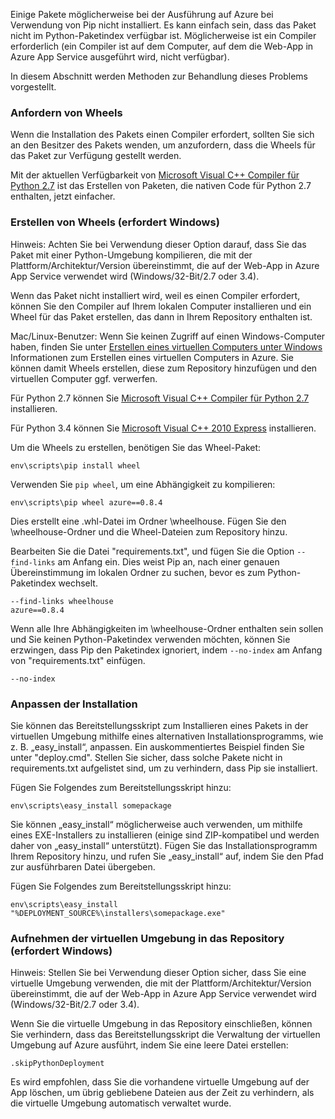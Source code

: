 Einige Pakete möglicherweise bei der Ausführung auf Azure bei Verwendung von Pip nicht installiert.  Es kann einfach sein, dass das Paket nicht im Python-Paketindex verfügbar ist.  Möglicherweise ist ein Compiler erforderlich (ein Compiler ist auf dem Computer, auf dem die Web-App in Azure App Service ausgeführt wird, nicht verfügbar).

In diesem Abschnitt werden Methoden zur Behandlung dieses Problems vorgestellt.

### <a name="request-wheels"></a>Anfordern von Wheels
Wenn die Installation des Pakets einen Compiler erfordert, sollten Sie sich an den Besitzer des Pakets wenden, um anzufordern, dass die Wheels für das Paket zur Verfügung gestellt werden.

Mit der aktuellen Verfügbarkeit von [Microsoft Visual C++ Compiler für Python 2.7][Microsoft Visual C++ Compiler für Python 2.7] ist das Erstellen von Paketen, die nativen Code für Python 2.7 enthalten, jetzt einfacher.

### <a name="build-wheels-requires-windows"></a>Erstellen von Wheels (erfordert Windows)
Hinweis: Achten Sie bei Verwendung dieser Option darauf, dass Sie das Paket mit einer Python-Umgebung kompilieren, die mit der Plattform/Architektur/Version übereinstimmt, die auf der Web-App in Azure App Service verwendet wird (Windows/32-Bit/2.7 oder 3.4).

Wenn das Paket nicht installiert wird, weil es einen Compiler erfordert, können Sie den Compiler auf Ihrem lokalen Computer installieren und ein Wheel für das Paket erstellen, das dann in Ihrem Repository enthalten ist.

Mac/Linux-Benutzer: Wenn Sie keinen Zugriff auf einen Windows-Computer haben, finden Sie unter [Erstellen eines virtuellen Computers unter Windows][Erstellen eines virtuellen Computers unter Windows] Informationen zum Erstellen eines virtuellen Computers in Azure.  Sie können damit Wheels erstellen, diese zum Repository hinzufügen und den virtuellen Computer ggf. verwerfen. 

Für Python 2.7 können Sie [Microsoft Visual C++ Compiler für Python 2.7][Microsoft Visual C++ Compiler für Python 2.7] installieren.

Für Python 3.4 können Sie [Microsoft Visual C++ 2010 Express][Microsoft Visual C++ 2010 Express] installieren.

Um die Wheels zu erstellen, benötigen Sie das Wheel-Paket:

    env\scripts\pip install wheel

Verwenden Sie `pip wheel`, um eine Abhängigkeit zu kompilieren:

    env\scripts\pip wheel azure==0.8.4

Dies erstellt eine .whl-Datei im Ordner \wheelhouse.  Fügen Sie den \wheelhouse-Ordner und die Wheel-Dateien zum Repository hinzu.

Bearbeiten Sie die Datei "requirements.txt", und fügen Sie die Option `--find-links` am Anfang ein. Dies weist Pip an, nach einer genauen Übereinstimmung im lokalen Ordner zu suchen, bevor es zum Python-Paketindex wechselt.

    --find-links wheelhouse
    azure==0.8.4

Wenn alle Ihre Abhängigkeiten im \wheelhouse-Ordner enthalten sein sollen und Sie keinen Python-Paketindex verwenden möchten, können Sie erzwingen, dass Pip den Paketindex ignoriert, indem `--no-index` am Anfang von "requirements.txt" einfügen.

    --no-index

### <a name="customize-installation"></a>Anpassen der Installation
Sie können das Bereitstellungsskript zum Installieren eines Pakets in der virtuellen Umgebung mithilfe eines alternativen Installationsprogramms, wie z. B. „easy\_install“, anpassen.  Ein auskommentiertes Beispiel finden Sie unter "deploy.cmd".  Stellen Sie sicher, dass solche Pakete nicht in requirements.txt aufgelistet sind, um zu verhindern, dass Pip sie installiert.

Fügen Sie Folgendes zum Bereitstellungsskript hinzu:

    env\scripts\easy_install somepackage

Sie können „easy\_install“ möglicherweise auch verwenden, um mithilfe eines EXE-Installers zu installieren (einige sind ZIP-kompatibel und werden daher von „easy\_install“ unterstützt).  Fügen Sie das Installationsprogramm Ihrem Repository hinzu, und rufen Sie „easy\_install“ auf, indem Sie den Pfad zur ausführbaren Datei übergeben.

Fügen Sie Folgendes zum Bereitstellungsskript hinzu:

    env\scripts\easy_install "%DEPLOYMENT_SOURCE%\installers\somepackage.exe"

### <a name="include-the-virtual-environment-in-the-repository-requires-windows"></a>Aufnehmen der virtuellen Umgebung in das Repository (erfordert Windows)
Hinweis: Stellen Sie bei Verwendung dieser Option sicher, dass Sie eine virtuelle Umgebung verwenden, die mit der Plattform/Architektur/Version übereinstimmt, die auf der Web-App in Azure App Service verwendet wird (Windows/32-Bit/2.7 oder 3.4).

Wenn Sie die virtuelle Umgebung in das Repository einschließen, können Sie verhindern, dass das Bereitstellungsskript die Verwaltung der virtuellen Umgebung auf Azure ausführt, indem Sie eine leere Datei erstellen:

    .skipPythonDeployment

Es wird empfohlen, dass Sie die vorhandene virtuelle Umgebung auf der App löschen, um übrig gebliebene Dateien aus der Zeit zu verhindern, als die virtuelle Umgebung automatisch verwaltet wurde.

[Erstellen eines virtuellen Computers unter Windows]: http://azure.microsoft.com/documentation/articles/virtual-machines-windows-hero-tutorial/
[Microsoft Visual C++ Compiler für Python 2.7]: http://aka.ms/vcpython27
[Microsoft Visual C++ 2010 Express]: http://go.microsoft.com/?linkid=9709949
